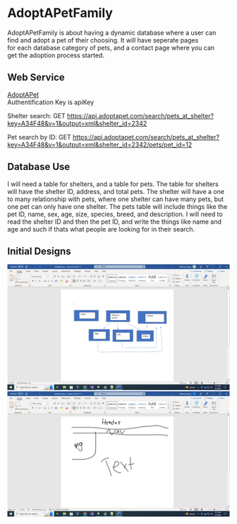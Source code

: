 AdoptAPetFamily
===============

AdoptAPetFamily is about having a dynamic database where a user can  
find and adopt a pet of their choosing. It will have seperate pages  
for each database category of pets, and a contact page where you can  
get the adoption process started.  
  
Web Service  
-----------   
[AdoptAPet](https://www.adoptapet.com/public/apis/pet_list.html)  
Authentification Key is apiKey  

Shelter search: GET https://api.adoptapet.com/search/pets_at_shelter?key=A34F48&v=1&output=xml&shelter_id=2342

Pet search by ID: GET https://api.adoptapet.com/search/pets_at_shelter?key=A34F48&v=1&output=xml&shelter_id=2342/pets/pet_id=12
  
Database Use
------------
I will need a table for shelters, and a table for pets.
The table for shelters will have the shelter ID, address, and total pets. The shelter will have a one to many relationship with pets, where one shelter can have many pets, but one pet can only have one shelter. 
The pets table will include things like the pet ID, name, sex, age, size, species, breed, and description. 
I will need to read the shelter ID and then the pet ID, and write the things like name and age and such if thats what people are looking for in their search.
  
Initial Designs
---------------
![Site Map](../docs/SiteMap.png)  
![Site Sketch](../docs/SiteSketch.png)  
